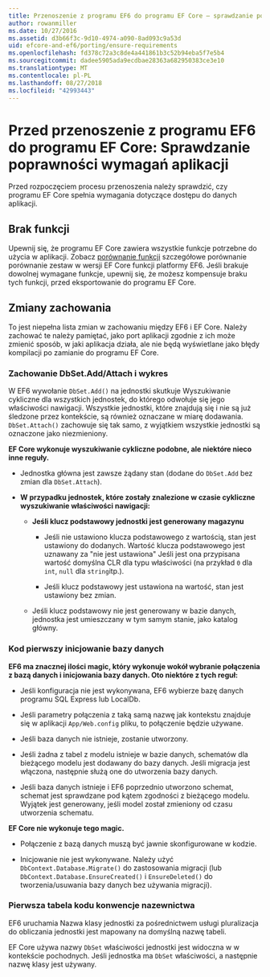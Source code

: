 ```yaml
---
title: Przenoszenie z programu EF6 do programu EF Core — sprawdzanie poprawności wymagań
author: rowanmiller
ms.date: 10/27/2016
ms.assetid: d3b66f3c-9d10-4974-a090-8ad093c9a53d
uid: efcore-and-ef6/porting/ensure-requirements
ms.openlocfilehash: fd378c72a3c8de4a441861b3c52b94eba5f7e5b4
ms.sourcegitcommit: dadee5905ada9ecdbae28363a682950383ce3e10
ms.translationtype: MT
ms.contentlocale: pl-PL
ms.lasthandoff: 08/27/2018
ms.locfileid: "42993443"
---
```

# <a name="before-porting-from-ef6-to-ef-core-validate-your-applications-requirements"></a>Przed przenoszenie z programu EF6 do programu EF Core: Sprawdzanie poprawności wymagań aplikacji

Przed rozpoczęciem procesu przenoszenia należy sprawdzić, czy programu EF Core spełnia wymagania dotyczące dostępu do danych aplikacji.

## <a name="missing-features"></a>Brak funkcji

Upewnij się, że programu EF Core zawiera wszystkie funkcje potrzebne do użycia w aplikacji. Zobacz [porównanie funkcji](../features.md) szczegółowe porównanie porównanie zestaw w wersji EF Core funkcji platformy EF6. Jeśli brakuje dowolnej wymagane funkcje, upewnij się, że możesz kompensuje braku tych funkcji, przed eksportowanie do programu EF Core.

## <a name="behavior-changes"></a>Zmiany zachowania

To jest niepełna lista zmian w zachowaniu między EF6 i EF Core. Należy zachować te należy pamiętać, jako port aplikacji zgodnie z ich może zmienić sposób, w jaki aplikacja działa, ale nie będą wyświetlane jako błędy kompilacji po zamianie do programu EF Core.

### <a name="dbsetaddattach-and-graph-behavior"></a>Zachowanie DbSet.Add/Attach i wykres

W EF6 wywołanie `DbSet.Add()` na jednostki skutkuje Wyszukiwanie cykliczne dla wszystkich jednostek, do którego odwołuje się jego właściwości nawigacji. Wszystkie jednostki, które znajdują się i nie są już śledzone przez kontekście, są również oznaczane w miarę dodawania. `DbSet.Attach()` zachowuje się tak samo, z wyjątkiem wszystkie jednostki są oznaczone jako niezmieniony.

**EF Core wykonuje wyszukiwanie cykliczne podobne, ale niektóre nieco inne reguły.**

*  Jednostka główna jest zawsze żądany stan (dodane do `DbSet.Add` bez zmian dla `DbSet.Attach`).

*  **W przypadku jednostek, które zostały znalezione w czasie cykliczne wyszukiwanie właściwości nawigacji:**

    *  **Jeśli klucz podstawowy jednostki jest generowany magazynu**

        * Jeśli nie ustawiono klucza podstawowego z wartością, stan jest ustawiony do dodanych. Wartość klucza podstawowego jest uznawany za "nie jest ustawiona" Jeśli jest ona przypisana wartość domyślna CLR dla typu właściwości (na przykład `0` dla `int`, `null` dla `string`itp.).

        * Jeśli klucz podstawowy jest ustawiona na wartość, stan jest ustawiony bez zmian.

    *  Jeśli klucz podstawowy nie jest generowany w bazie danych, jednostka jest umieszczany w tym samym stanie, jako katalog główny.

### <a name="code-first-database-initialization"></a>Kod pierwszy inicjowanie bazy danych

**EF6 ma znacznej ilości magic, który wykonuje wokół wybranie połączenia z bazą danych i inicjowania bazy danych. Oto niektóre z tych reguł:**

* Jeśli konfiguracja nie jest wykonywana, EF6 wybierze bazę danych programu SQL Express lub LocalDb.

* Jeśli parametry połączenia z taką samą nazwę jak kontekstu znajduje się w aplikacji `App/Web.config` pliku, to połączenie będzie używane.

* Jeśli baza danych nie istnieje, zostanie utworzony.

* Jeśli żadna z tabel z modelu istnieje w bazie danych, schematów dla bieżącego modelu jest dodawany do bazy danych. Jeśli migracja jest włączona, następnie służą one do utworzenia bazy danych.

* Jeśli baza danych istnieje i EF6 poprzednio utworzono schemat, schemat jest sprawdzane pod kątem zgodności z bieżącego modelu. Wyjątek jest generowany, jeśli model został zmieniony od czasu utworzenia schematu.

**EF Core nie wykonuje tego magic.**

* Połączenie z bazą danych muszą być jawnie skonfigurowane w kodzie.

* Inicjowanie nie jest wykonywane. Należy użyć `DbContext.Database.Migrate()` do zastosowania migracji (lub `DbContext.Database.EnsureCreated()` i `EnsureDeleted()` do tworzenia/usuwania bazy danych bez używania migracji).

### <a name="code-first-table-naming-convention"></a>Pierwsza tabela kodu konwencje nazewnictwa

EF6 uruchamia Nazwa klasy jednostki za pośrednictwem usługi pluralizacja do obliczania jednostki jest mapowany na domyślną nazwę tabeli.

EF Core używa nazwy `DbSet` właściwości jednostki jest widoczna w w kontekście pochodnych. Jeśli jednostka ma `DbSet` właściwości, a następnie nazwę klasy jest używany.
